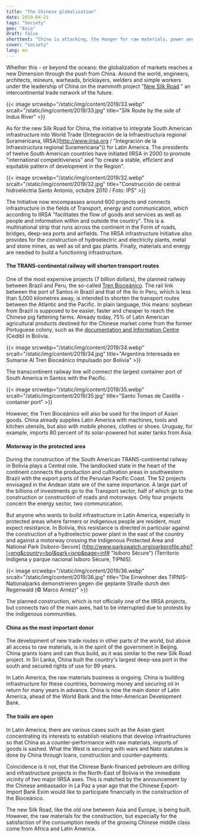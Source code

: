 ```yaml
---
title: "The Chinese globalization"
date: 2019-04-21
tags: "Society"
geo: "Asia"
draft: false
shorttext: "China is attacking, the Hunger for raw materials, power and participation internationally."
cover: "society"
lang: en
---
```


Whether this - or beyond the oceans: the globalization of markets reaches a new Dimension through the push from China. Around the world, engineers, architects, mineurs, warheads, bricklayers, welders and simple workers under the leadership of China on the mammoth project "[New Silk Road](http://china.org.cn/business/node_7207419.htm "the Silk Road Economic Belt") " an intercontinental trade network of the future.

{{< image srcwebp="/static/img/content/2019/33.webp" srcalt="/static/img/content/2019/33.jpg" title="Silk Route by the side of Indus River" >}}

As for the new Silk Road for China, the initiative to integrate South American infrastructure into World Trade ([Integración de la Infraestructura regional Suramericana, IIRSA](http://www.iirsa.org / "Integración de la Infraestructura regional Suramericana")) for Latin America. The presidents of twelve South American countries have initiated IIRSA in 2000 to promote "international competitiveness" and "to create a stable, efficient and equitable pattern of development in the Region".

{{< image srcwebp="/static/img/content/2019/32.webp" srcalt="/static/img/content/2019/32.jpg" title="Construcción de central hidroeléctria Santo Antonio, octubre 2010 / Foto: IPS" >}}

The Initiative now encompasses around 600 projects and connects infrastructure in the fields of Transport, energy and communication, which according to IIRSA "facilitates the flow of goods and services as well as people and information within and outside the country". This is a multinational strip that runs across the continent in the Form of roads, bridges, deep-sea ports and airfields. The IIRSA infrastructure Initiative also provides for the construction of hydroelectric and electricity plants, metal and stone mines, as well as oil and gas plants. Finally, materials and energy are needed to build a functioning infrastructure.

#### The TRANS-continental railway will shorten transport routes

One of the most expensive projects (7 billion dollars), the planned railway between Brazil and Peru, the so-called [Tren Bioceánico](http://www.iirsa.org/proyectos/detalle_proyecto.aspx?h=1351 "Tren Bioceánico"). The rail link between the port of Santos in Brazil and that of the Ilo in Peru, which is less than 5,000 kilometres away, is intended to shorten the transport routes between the Atlantic and the Pacific. In plain language, this means: soybean from Brazil is supposed to be easier, faster and cheaper to reach the Chinese pig fattening farms. Already today, 75% of Latin American agricultural products destined for the Chinese market come from the former Portuguese colony, such as the [documentation and Information Centre](https://cedib.org/ "CEDIB es una organización civil sin ánimo de lucro que brinda desde 1970 servicios de información y consulta documental sobre temas sociales de Bolivia y América Latina con una mirada crítica") (Cedib) in Bolivia.

{{< image srcwebp="/static/img/content/2019/34.webp" srcalt="/static/img/content/2019/34.jpg" title="Argentina Interesada en Sumarse Al Tren Bioceánico Impulsado por Bolivia" >}}

The transcontinent railway line will connect the largest container port of South America in Santos with the Pacific.

{{< image srcwebp="/static/img/content/2019/35.webp" srcalt="/static/img/content/2019/35.jpg" title="Santo Tomas de Castilla - container port" >}}

However, the Tren Bioceánico will also be used for the Import of Asian goods. China already supplies Latin America with machines, tools and kitchen utensils, but also with mobile phones, clothes or shoes. Uruguay, for example, imports 80 percent of its solar-powered hot water tanks from Asia.

#### Motorway in the protected area

During the construction of the South American TRANS-continental railway in Bolivia plays a Central role. The landlocked state in the heart of the continent connects the production and cultivation areas in southwestern Brazil with the export ports of the Peruvian Pacific Coast. The 52 projects envisaged in the Andean state are of the same importance. A large part of the billions of investments go to the Transport sector, half of which go to the construction or construction of roads and motorways. Only four projects concern the energy sector, two communication.

But anyone who wants to build infrastructure in Latin America, especially in protected areas where farmers or indigenous people are resident, must expect resistance. In Bolivia, this resistance is directed in particular against the construction of a hydroelectric power plant in the east of the country and against a motorway crossing the Indigenous Protected Area and National Park [Isiboro-Secure] (http://www.parkswatch.org/parkprofile.php?l=eng&country=bol&park=isnp&page=inf# "Isiboro Sécure") (Territorio Indígena y parque nacional Isiboro Sécure, TIPNIS).

{{< image srcwebp="/static/img/content/2019/36.webp" srcalt="/static/img/content/2019/36.jpg" title="Die Einwohner des TIPNIS-Nationalparks demonstrieren gegen die geplante Straße durch den Regenwald (© Marco Arnéz)" >}}

The planned construction, which is not officially one of the IIRSA projects, but connects two of the main axes, had to be interrupted due to protests by the indigenous communities.

#### China as the most important donor

The development of new trade routes in other parts of the world, but above all access to raw materials, is in the spirit of the government in Beijing. China grants loans and can thus build, as it was similar to the new Silk Road project. In Sri Lanka, China built the country's largest deep-sea port in the south and secured rights of use for 99 years. 

In Latin America, the raw materials business is ongoing. China is building infrastructure for these countries, borrowing money and securing oil in return for many years in advance. China is now the main donor of Latin America, ahead of the World Bank and the Inter-American Development Bank.

#### The trails are open

In Latin America, there are various cases such as the Asian giant concentrating its interests to establish relations that develop infrastructures so that China as a counter-performance with raw materials, imports of goods is sashed. What the West is securing with wars and Nato statutes is done by China through loans, construction and counter-payments. 

Coincidence is it not, that the Chinese Bank-financed petroleum are drilling and infrastructure projects in the North-East of Bolivia in the immediate vicinity of two major IIRSA axes. This is matched by the announcement by the Chinese ambassador in La Paz a year ago that the Chinese Export-Import Bank Exim would like to participate financially in the construction of the Bioceánico.

The new Silk Road, like the old one between Asia and Europe, is being built. However, the raw materials for the construction, but especially for the satisfaction of the consumption needs of the growing Chinese middle class come from Africa and Latin America. 
